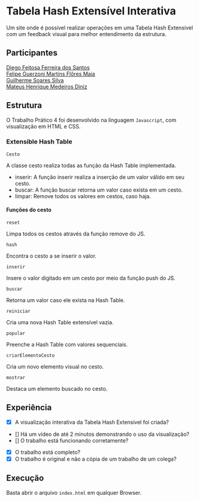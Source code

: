 # Tabela Hash Extensível Interativa 

Um site onde é possível realizar operações em uma Tabela Hash Extensível com um feedback visual para melhor entendimento da estrutura.

## Participantes

[Diego Feitosa Ferreira dos Santos](https://github.com/Sil3ncy)
<br>
[Felipe Guerzoni Martins Flôres Maia](https://github.com/flp2113)
<br>
[Guilherme Soares Silva](https://github.com/guisilvas)
<br>
[Mateus Henrique Medeiros Diniz](https://github.com/mateushmd)

## Estrutura

O Trabalho Prático 4 foi desenvolvido na linguagem `Javascript`, com visualização em HTML e CSS.

### Extensible Hash Table

`Cesto`

A classe cesto realiza todas as função da Hash Table implementada.
- inserir: A função inserir realiza a inserção de um valor válido em seu cesto.
- buscar: A função buscar retorna um valor caso exista em um cesto.
- limpar: Remove todos os valores em cestos, caso haja.

#### Funções do cesto

`reset`

Limpa todos os cestos através da função remove do JS.

`hash`

Encontra o cesto a se inserir o valor.

`inserir`

Insere o valor digitado em um cesto por meio da função push do JS.

`buscar`

Retorna um valor caso ele exista na Hash Table.

`reiniciar`

Cria uma nova Hash Table extensível vazia.

`popular`

Preenche a Hash Table com valores sequenciais.

`criarElementoCesto`

Cria um novo elemento visual no cesto.

`mostrar`

Destaca um elemento buscado no cesto.

## Experiência

- [X] A visualização interativa da Tabela Hash Extensível foi criada?
- [] Há um vídeo de até 2 minutos demonstrando o uso da visualização?
- [] O trabalho está funcionando corretamente?
- [X] O trabalho está completo?
- [X] O trabalho é original e não a cópia de um trabalho de um colega?

## Execução

Basta abrir o arquivo `index.html` em qualquer Browser.

